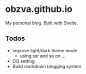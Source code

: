# obzva.github.io
My personal blog. Built with Svelte.

## Todos
- improve light/dark theme mode
  - using ssr and so on ...
- OG setting
- Build markdown blogging system
